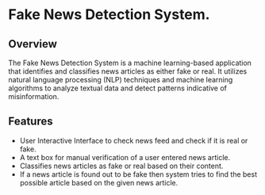 # Fake News Detection System.
## Overview
The Fake News Detection System is a machine learning-based
application that identifies and classifies news articles
as either fake or real. It utilizes natural language
processing (NLP) techniques and machine learning
algorithms to analyze textual data and detect patterns
indicative of misinformation.

## Features
    
- User Interactive Interface to check news feed and check if it is real or fake.
- A text box for manual verification of a user entered news article.
- Classifies news articles as fake or real based on their content.
- If a news article is found out to be fake then system tries to find the best possible article based on the given news article.
 